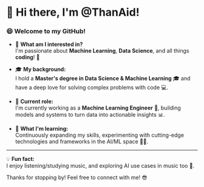 # 👋 Hi there, I'm **@ThanAid**! 

### 😄 Welcome to my GitHub!

- 👀 **What am I interested in?**  
   I'm passionate about **Machine Learning**, **Data Science**, and all things **coding**! 🚀  
   
- 🎓 **My background:**  
   I hold a **Master's degree in Data Science & Machine Learning** 🎓 and have a deep love for solving complex problems with code 💻.  

- 💼 **Current role:**  
   I'm currently working as a **Machine Learning Engineer** 🤖, building models and systems to turn data into actionable insights 📊.

- 🌱 **What I'm learning:**  
   Continuously expanding my skills, experimenting with cutting-edge technologies and frameworks in the AI/ML space 🧠✨.

---

💡 **Fun fact:**  
  I enjoy listening/studying music, and exploring AI use cases in music too 🧩.

Thanks for stopping by! Feel free to connect with me! 😎

<!---
ThanAid/ThanAid is a ✨ special ✨ repository because its `README.md` (this file) appears on your GitHub profile.
You can click the Preview link to take a look at your changes.
--->
